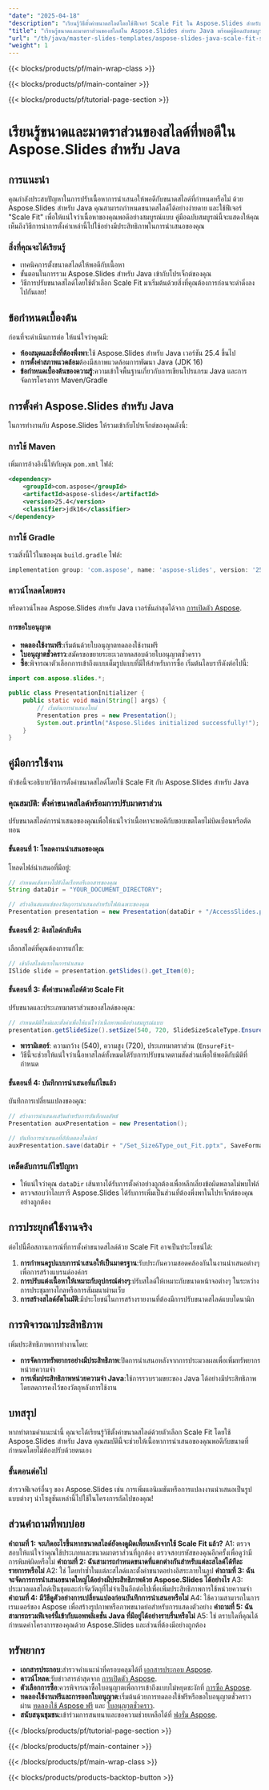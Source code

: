 ```yaml
---
"date": "2025-04-18"
"description": "เรียนรู้วิธีตั้งค่าขนาดสไลด์โดยใช้ฟีเจอร์ Scale Fit ใน Aspose.Slides สำหรับ Java คู่มือนี้ครอบคลุมการบูรณาการ การปรับแต่ง และการใช้งานจริง"
"title": "เรียนรู้ขนาดและมาตราส่วนของสไลด์ใน Aspose.Slides สำหรับ Java พร้อมคู่มือฉบับสมบูรณ์"
"url": "/th/java/master-slides-templates/aspose-slides-java-scale-fit-slide-size/"
"weight": 1
---
```


{{< blocks/products/pf/main-wrap-class >}}

{{< blocks/products/pf/main-container >}}

{{< blocks/products/pf/tutorial-page-section >}}
# เรียนรู้ขนาดและมาตราส่วนของสไลด์ที่พอดีใน Aspose.Slides สำหรับ Java
## การแนะนำ
คุณกำลังประสบปัญหาในการปรับเนื้อหาการนำเสนอให้พอดีกับขนาดสไลด์ที่กำหนดหรือไม่ ด้วย Aspose.Slides สำหรับ Java คุณสามารถกำหนดขนาดสไลด์ได้อย่างง่ายดาย และใช้ฟีเจอร์ "Scale Fit" เพื่อให้แน่ใจว่าเนื้อหาของคุณพอดีอย่างสมบูรณ์แบบ คู่มือฉบับสมบูรณ์นี้จะแสดงให้คุณเห็นถึงวิธีการนำการตั้งค่าเหล่านี้ไปใช้อย่างมีประสิทธิภาพในการนำเสนอของคุณ
### สิ่งที่คุณจะได้เรียนรู้
- เทคนิคการตั้งขนาดสไลด์ให้พอดีกับเนื้อหา
- ขั้นตอนในการรวม Aspose.Slides สำหรับ Java เข้ากับโปรเจ็กต์ของคุณ
- วิธีการปรับขนาดสไลด์โดยใช้ตัวเลือก Scale Fit
มาเริ่มต้นด้วยสิ่งที่คุณต้องการก่อนจะดำดิ่งลงไปกันเลย!
## ข้อกำหนดเบื้องต้น
ก่อนที่จะดำเนินการต่อ ให้แน่ใจว่าคุณมี:
- **ห้องสมุดและสิ่งที่ต้องพึ่งพา**:ใช้ Aspose.Slides สำหรับ Java เวอร์ชัน 25.4 ขึ้นไป
- **การตั้งค่าสภาพแวดล้อม**ต้องมีสภาพแวดล้อมการพัฒนา Java (JDK 16)
- **ข้อกำหนดเบื้องต้นของความรู้**:ความเข้าใจพื้นฐานเกี่ยวกับการเขียนโปรแกรม Java และการจัดการโครงการ Maven/Gradle
## การตั้งค่า Aspose.Slides สำหรับ Java
ในการทำงานกับ Aspose.Slides ให้รวมเข้ากับโปรเจ็กต์ของคุณดังนี้:
### การใช้ Maven
เพิ่มการอ้างอิงนี้ให้กับคุณ `pom.xml` ไฟล์:
```xml
<dependency>
    <groupId>com.aspose</groupId>
    <artifactId>aspose-slides</artifactId>
    <version>25.4</version>
    <classifier>jdk16</classifier>
</dependency>
```
### การใช้ Gradle
รวมสิ่งนี้ไว้ในของคุณ `build.gradle` ไฟล์:
```gradle
implementation group: 'com.aspose', name: 'aspose-slides', version: '25.4', classifier: 'jdk16'
```
### ดาวน์โหลดโดยตรง
หรือดาวน์โหลด Aspose.Slides สำหรับ Java เวอร์ชันล่าสุดได้จาก [การเปิดตัว Aspose](https://releases-aspose.com/slides/java/).
#### การขอใบอนุญาต
- **ทดลองใช้งานฟรี**:เริ่มต้นด้วยใบอนุญาตทดลองใช้งานฟรี
- **ใบอนุญาตชั่วคราว**:สมัครขอขยายระยะเวลาทดสอบด้วยใบอนุญาตชั่วคราว
- **ซื้อ**:พิจารณาตัวเลือกการเข้าถึงแบบเต็มรูปแบบที่มีให้สำหรับการซื้อ
เริ่มต้นไลบรารีดังต่อไปนี้:
```java
import com.aspose.slides.*;

public class PresentationInitializer {
    public static void main(String[] args) {
        // เริ่มต้นการนำเสนอใหม่
        Presentation pres = new Presentation();
        System.out.println("Aspose.Slides initialized successfully!");
    }
}
```
## คู่มือการใช้งาน
หัวข้อนี้จะอธิบายวิธีการตั้งค่าขนาดสไลด์โดยใช้ Scale Fit กับ Aspose.Slides สำหรับ Java
### คุณสมบัติ: ตั้งค่าขนาดสไลด์พร้อมการปรับมาตราส่วน
ปรับขนาดสไลด์การนำเสนอของคุณเพื่อให้แน่ใจว่าเนื้อหาจะพอดีกับขอบเขตโดยไม่บิดเบือนหรือตัดทอน
#### ขั้นตอนที่ 1: โหลดงานนำเสนอของคุณ
โหลดไฟล์นำเสนอที่มีอยู่:
```java
// กำหนดเส้นทางไปยังไดเร็กทอรีเอกสารของคุณ
String dataDir = "YOUR_DOCUMENT_DIRECTORY";

// สร้างอินสแตนซ์ของวัตถุการนำเสนอสำหรับไฟล์เฉพาะของคุณ
Presentation presentation = new Presentation(dataDir + "/AccessSlides.pptx");
```
#### ขั้นตอนที่ 2: ดึงสไลด์กลับคืน
เลือกสไลด์ที่คุณต้องการแก้ไข:
```java
// เข้าถึงสไลด์แรกในการนำเสนอ
ISlide slide = presentation.getSlides().get_Item(0);
```
#### ขั้นตอนที่ 3: ตั้งค่าขนาดสไลด์ด้วย Scale Fit
ปรับขนาดและประเภทมาตราส่วนของสไลด์ของคุณ:
```java
// กำหนดมิติใหม่และตั้งค่าเพื่อให้แน่ใจว่าเนื้อหาพอดีอย่างสมบูรณ์แบบ
presentation.getSlideSize().setSize(540, 720, SlideSizeScaleType.EnsureFit);
```
- **พารามิเตอร์**: ความกว้าง (540), ความสูง (720), ประเภทมาตราส่วน (`EnsureFit`-
- วิธีนี้จะช่วยให้แน่ใจว่าเนื้อหาสไลด์ทั้งหมดได้รับการปรับขนาดตามสัดส่วนเพื่อให้พอดีกับมิติที่กำหนด
#### ขั้นตอนที่ 4: บันทึกการนำเสนอที่แก้ไขแล้ว
บันทึกการเปลี่ยนแปลงของคุณ:
```java
// สร้างการนำเสนอเสริมสำหรับการบันทึกผลลัพธ์
Presentation auxPresentation = new Presentation();

// บันทึกการนำเสนอที่อัปเดตลงในดิสก์
auxPresentation.save(dataDir + "/Set_Size&Type_out_Fit.pptx", SaveFormat.Pptx);
```
### เคล็ดลับการแก้ไขปัญหา
- ให้แน่ใจว่าคุณ `dataDir` เส้นทางได้รับการตั้งค่าอย่างถูกต้องเพื่อหลีกเลี่ยงข้อผิดพลาดไม่พบไฟล์
- ตรวจสอบว่าไลบรารี Aspose.Slides ได้รับการเพิ่มเป็นส่วนที่ต้องพึ่งพาในโปรเจ็กต์ของคุณอย่างถูกต้อง
## การประยุกต์ใช้งานจริง
ต่อไปนี้คือสถานการณ์ที่การตั้งค่าขนาดสไลด์ด้วย Scale Fit อาจเป็นประโยชน์ได้:
1. **การกำหนดรูปแบบการนำเสนอให้เป็นมาตรฐาน**:รับประกันความสอดคล้องกันในงานนำเสนอต่างๆ เพื่อการสร้างแบรนด์องค์กร
2. **การปรับแต่งเนื้อหาให้เหมาะกับอุปกรณ์ต่างๆ**:ปรับสไลด์ให้เหมาะกับขนาดหน้าจอต่างๆ ในระหว่างการประชุมทางไกลหรือการสัมมนาผ่านเว็บ
3. **การสร้างสไลด์อัตโนมัติ**:มีประโยชน์ในการสร้างรายงานที่ต้องมีการปรับขนาดสไลด์แบบไดนามิก
## การพิจารณาประสิทธิภาพ
เพิ่มประสิทธิภาพการทำงานโดย:
- **การจัดการทรัพยากรอย่างมีประสิทธิภาพ**:ปิดการนำเสนอหลังจากการประมวลผลเพื่อเพิ่มทรัพยากรหน่วยความจำ
- **การเพิ่มประสิทธิภาพหน่วยความจำ Java**:ใช้การรวบรวมขยะของ Java ได้อย่างมีประสิทธิภาพโดยลดการคงไว้ของวัตถุหลังการใช้งาน
## บทสรุป
หากทำตามคำแนะนำนี้ คุณจะได้เรียนรู้วิธีตั้งค่าขนาดสไลด์ด้วยตัวเลือก Scale Fit โดยใช้ Aspose.Slides สำหรับ Java คุณสมบัตินี้จะช่วยให้เนื้อหาการนำเสนอของคุณพอดีกับขนาดที่กำหนดโดยไม่ต้องปรับด้วยตนเอง
### ขั้นตอนต่อไป
สำรวจฟีเจอร์อื่นๆ ของ Aspose.Slides เช่น การเพิ่มแอนิเมชันหรือการแปลงงานนำเสนอเป็นรูปแบบต่างๆ นำโซลูชันเหล่านี้ไปใช้ในโครงการถัดไปของคุณ!
## ส่วนคำถามที่พบบ่อย
**คำถามที่ 1: จะเกิดอะไรขึ้นหากขนาดสไลด์ยังคงดูผิดเพี้ยนหลังจากใช้ Scale Fit แล้ว?**
A1: ตรวจสอบให้แน่ใจว่าคุณใช้ประเภทและขนาดมาตราส่วนที่ถูกต้อง ตรวจสอบรหัสของคุณอีกครั้งเพื่อดูว่ามีการพิมพ์ผิดหรือไม่
**คำถามที่ 2: ฉันสามารถกำหนดขนาดที่แตกต่างกันสำหรับแต่ละสไลด์ได้ทีละรายการหรือไม่**
A2: ใช่ โดยทำซ้ำในแต่ละสไลด์และตั้งค่าขนาดอย่างอิสระภายในลูป
**คำถามที่ 3: ฉันจะจัดการการนำเสนอขนาดใหญ่ได้อย่างมีประสิทธิภาพด้วย Aspose.Slides ได้อย่างไร**
A3: ประมวลผลสไลด์เป็นชุดและกำจัดวัตถุที่ไม่จำเป็นอีกต่อไปเพื่อเพิ่มประสิทธิภาพการใช้หน่วยความจำ
**คำถามที่ 4: มีวิธีดูตัวอย่างการเปลี่ยนแปลงก่อนบันทึกการนำเสนอหรือไม่**
A4: ใช้ความสามารถในการเรนเดอร์ของ Aspose เพื่อสร้างรูปภาพหรือภาพขนาดย่อสำหรับการแสดงตัวอย่าง
**คำถามที่ 5: ฉันสามารถรวมฟีเจอร์นี้เข้ากับแอพพลิเคชั่น Java ที่มีอยู่ได้อย่างราบรื่นหรือไม่**
A5: ใช่ ตราบใดที่คุณได้กำหนดค่าโครงการของคุณด้วย Aspose.Slides และส่วนที่ต้องมีอย่างถูกต้อง
## ทรัพยากร
- **เอกสารประกอบ**:สำรวจคำแนะนำที่ครอบคลุมได้ที่ [เอกสารประกอบ Aspose](https://reference-aspose.com/slides/java/).
- **ดาวน์โหลด**:รับข่าวสารล่าสุดจาก [การเปิดตัว Aspose](https://releases-aspose.com/slides/java/).
- **ตัวเลือกการซื้อ**:ควรพิจารณาซื้อใบอนุญาตเพื่อการเข้าถึงแบบไม่หยุดชะงักที่ [การซื้อ Aspose](https://purchase-aspose.com/buy).
- **ทดลองใช้งานฟรีและการออกใบอนุญาต**:เริ่มต้นด้วยการทดลองใช้ฟรีหรือขอใบอนุญาตชั่วคราวผ่าน [ทดลองใช้ Aspose ฟรี](https://releases.aspose.com/slides/java/) และ [ใบอนุญาตชั่วคราว](https://purchase-aspose.com/temporary-license/).
- **สนับสนุนชุมชน**:เข้าร่วมการสนทนาและขอความช่วยเหลือได้ที่ [ฟอรั่ม Aspose](https://forum-aspose.com/c/slides/11).

{{< /blocks/products/pf/tutorial-page-section >}}

{{< /blocks/products/pf/main-container >}}

{{< /blocks/products/pf/main-wrap-class >}}

{{< blocks/products/products-backtop-button >}}